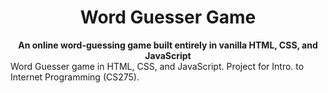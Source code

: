 <div align="center"><h1>Word Guesser Game</h1></div>
<div align="center"><strong>An online word-guessing game built entirely in vanilla HTML, CSS, and JavaScript</strong></div>
Word Guesser game in HTML, CSS, and JavaScript. Project for Intro. to Internet Programming (CS275).
